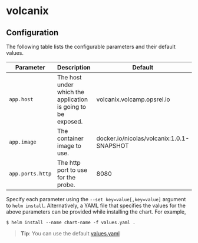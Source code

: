 # volcanix

## Configuration

The following table lists the configurable parameters and their default values.

| Parameter | Description | Default |
|  ---  |  ---  |  ---  |
| `app.host` | The host under which the application is going to be exposed. | volcanix.volcamp.opsrel.io |
| `app.image` | The container image to use. | docker.io/nicolas/volcanix:1.0.1-SNAPSHOT |
| `app.ports.http` | The http port to use for the probe. | 8080 |

Specify each parameter using the `--set key=value[,key=value]` argument to `helm install`.
Alternatively, a YAML file that specifies the values for the above parameters can be provided while installing the chart. For example,
```
$ helm install --name chart-name -f values.yaml .
```
> **Tip**: You can use the default [values.yaml](values.yaml)
